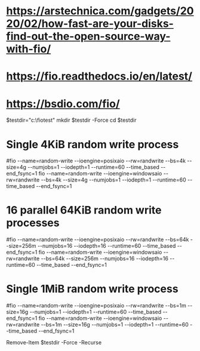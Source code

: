 # https://arstechnica.com/gadgets/2020/02/how-fast-are-your-disks-find-out-the-open-source-way-with-fio/
# https://fio.readthedocs.io/en/latest/
# https://bsdio.com/fio/

$testdir="c:\fiotest\"
mkdir $testdir -Force
cd $testdir

# Single 4KiB random write process
#fio --name=random-write --ioengine=posixaio --rw=randwrite --bs=4k --size=4g --numjobs=1 --iodepth=1 --runtime=60 --time_based --end_fsync=1
fio --name=random-write --ioengine=windowsaio --rw=randwrite --bs=4k --size=4g --numjobs=1 --iodepth=1 --runtime=60 --time_based --end_fsync=1
 
# 16 parallel 64KiB random write processes
#fio --name=random-write --ioengine=posixaio --rw=randwrite --bs=64k --size=256m --numjobs=16 --iodepth=16 --runtime=60 --time_based --end_fsync=1
fio --name=random-write --ioengine=windowsaio --rw=randwrite --bs=64k --size=256m --numjobs=16 --iodepth=16 --runtime=60 --time_based --end_fsync=1

# Single 1MiB random write process
#fio --name=random-write --ioengine=posixaio --rw=randwrite --bs=1m --size=16g --numjobs=1 --iodepth=1 --runtime=60 --time_based --end_fsync=1
fio --name=random-write --ioengine=windowsaio --rw=randwrite --bs=1m --size=16g --numjobs=1 --iodepth=1 --runtime=60 --time_based --end_fsync=1

Remove-Item $testdir -Force -Recurse